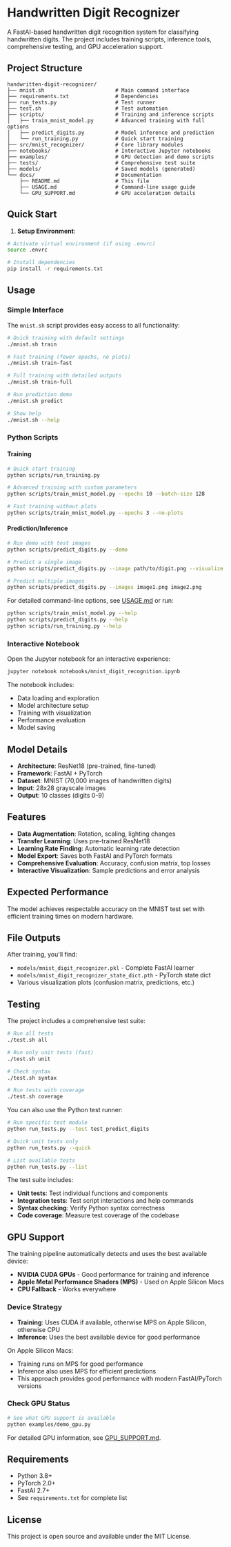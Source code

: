 # Handwritten Digit Recognizer

A FastAI-based handwritten digit recognition system for classifying handwritten digits. The project includes training scripts, inference tools, comprehensive testing, and GPU acceleration support.

## Project Structure

```text
handwritten-digit-recognizer/
├── mnist.sh                       # Main command interface
├── requirements.txt               # Dependencies
├── run_tests.py                   # Test runner
├── test.sh                        # Test automation
├── scripts/                       # Training and inference scripts
│   ├── train_mnist_model.py       # Advanced training with full options
│   ├── predict_digits.py          # Model inference and prediction
│   └── run_training.py            # Quick start training
├── src/mnist_recognizer/          # Core library modules
├── notebooks/                     # Interactive Jupyter notebooks
├── examples/                      # GPU detection and demo scripts
├── tests/                         # Comprehensive test suite
├── models/                        # Saved models (generated)
└── docs/                          # Documentation
    ├── README.md                  # This file
    ├── USAGE.md                   # Command-line usage guide
    └── GPU_SUPPORT.md             # GPU acceleration details
```

## Quick Start

1. **Setup Environment**:

```bash
# Activate virtual environment (if using .envrc)
source .envrc

# Install dependencies
pip install -r requirements.txt
```

## Usage

### Simple Interface

The `mnist.sh` script provides easy access to all functionality:

```bash
# Quick training with default settings
./mnist.sh train

# Fast training (fewer epochs, no plots)
./mnist.sh train-fast

# Full training with detailed outputs
./mnist.sh train-full

# Run prediction demo
./mnist.sh predict

# Show help
./mnist.sh --help
```

### Python Scripts

#### Training

```bash
# Quick start training
python scripts/run_training.py

# Advanced training with custom parameters
python scripts/train_mnist_model.py --epochs 10 --batch-size 128

# Fast training without plots
python scripts/train_mnist_model.py --epochs 3 --no-plots
```

#### Prediction/Inference

```bash
# Run demo with test images
python scripts/predict_digits.py --demo

# Predict a single image
python scripts/predict_digits.py --image path/to/digit.png --visualize

# Predict multiple images
python scripts/predict_digits.py --images image1.png image2.png
```

For detailed command-line options, see [USAGE.md](USAGE.md) or run:

```bash
python scripts/train_mnist_model.py --help
python scripts/predict_digits.py --help
python scripts/run_training.py --help
```

### Interactive Notebook

Open the Jupyter notebook for an interactive experience:

```bash
jupyter notebook notebooks/mnist_digit_recognition.ipynb
```

The notebook includes:

- Data loading and exploration
- Model architecture setup
- Training with visualization
- Performance evaluation
- Model saving

## Model Details

- **Architecture**: ResNet18 (pre-trained, fine-tuned)
- **Framework**: FastAI + PyTorch
- **Dataset**: MNIST (70,000 images of handwritten digits)
- **Input**: 28x28 grayscale images
- **Output**: 10 classes (digits 0-9)

## Features

- **Data Augmentation**: Rotation, scaling, lighting changes
- **Transfer Learning**: Uses pre-trained ResNet18
- **Learning Rate Finding**: Automatic learning rate detection
- **Model Export**: Saves both FastAI and PyTorch formats
- **Comprehensive Evaluation**: Accuracy, confusion matrix, top losses
- **Interactive Visualization**: Sample predictions and error analysis

## Expected Performance

The model achieves respectable accuracy on the MNIST test set with efficient training times on modern hardware.

## File Outputs

After training, you'll find:

- `models/mnist_digit_recognizer.pkl` - Complete FastAI learner
- `models/mnist_digit_recognizer_state_dict.pth` - PyTorch state dict
- Various visualization plots (confusion matrix, predictions, etc.)

## Testing

The project includes a comprehensive test suite:

```bash
# Run all tests
./test.sh all

# Run only unit tests (fast)
./test.sh unit

# Check syntax
./test.sh syntax

# Run tests with coverage
./test.sh coverage
```

You can also use the Python test runner:

```bash
# Run specific test module
python run_tests.py --test test_predict_digits

# Quick unit tests only
python run_tests.py --quick

# List available tests
python run_tests.py --list
```

The test suite includes:

- **Unit tests**: Test individual functions and components
- **Integration tests**: Test script interactions and help commands
- **Syntax checking**: Verify Python syntax correctness
- **Code coverage**: Measure test coverage of the codebase

## GPU Support

The training pipeline automatically detects and uses the best available device:

- **NVIDIA CUDA GPUs** - Good performance for training and inference
- **Apple Metal Performance Shaders (MPS)** - Used on Apple Silicon Macs
- **CPU Fallback** - Works everywhere

### Device Strategy

- **Training**: Uses CUDA if available, otherwise MPS on Apple Silicon, otherwise CPU
- **Inference**: Uses the best available device for good performance

On Apple Silicon Macs:

- Training runs on MPS for good performance
- Inference also uses MPS for efficient predictions
- This approach provides good performance with modern FastAI/PyTorch versions

### Check GPU Status

```bash
# See what GPU support is available
python examples/demo_gpu.py
```

For detailed GPU information, see [GPU_SUPPORT.md](GPU_SUPPORT.md).

## Requirements

- Python 3.8+
- PyTorch 2.0+
- FastAI 2.7+
- See `requirements.txt` for complete list

## License

This project is open source and available under the MIT License.
